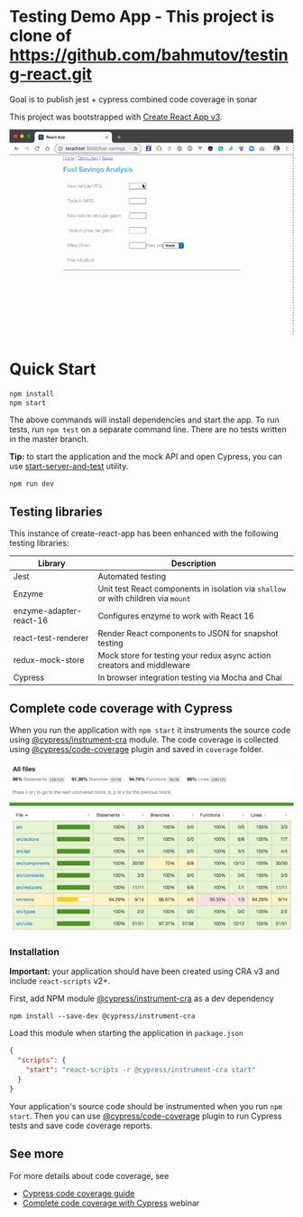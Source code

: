# Testing Demo App - This project is clone of https://github.com/bahmutov/testing-react.git

Goal is to publish jest + cypress combined code coverage in sonar

This project was bootstrapped with [Create React App v3](https://github.com/facebookincubator/create-react-app).

![Fuel savings](images/fuel-savings.gif)

# Quick Start

```
npm install
npm start
```

The above commands will install dependencies and start the app. To run tests, run `npm test` on a separate command line. There are no tests written in the master branch.

**Tip:** to start the application and the mock API and open Cypress, you can use [start-server-and-test](https://github.com/bahmutov/start-server-and-test) utility.

```shell
npm run dev
```

## Testing libraries

This instance of create-react-app has been enhanced with the following testing libraries:

| Library                 | Description                                                                        |
| ----------------------- | ---------------------------------------------------------------------------------- |
| Jest                    | Automated testing                                                                  |
| Enzyme                  | Unit test React components in isolation via `shallow` or with children via `mount` |
| enzyme-adapter-react-16 | Configures enzyme to work with React 16                                            |
| react-test-renderer     | Render React components to JSON for snapshot testing                               |
| redux-mock-store | Mock store for testing your redux async action creators and middleware |
| Cypress                 | In browser integration testing via Mocha and Chai                                  |

## Complete code coverage with Cypress

When you run the application with `npm start` it instruments the source code using [@cypress/instrument-cra](https://github.com/cypress-io/instrument-cra) module. The code coverage is collected using [@cypress/code-coverage](https://github.com/cypress-io/code-coverage) plugin and saved in `coverage` folder.

![Coverage report](images/96.png)

### Installation

**Important:** your application should have been created using CRA v3 and include `react-scripts` v2+.

First, add NPM module [@cypress/instrument-cra](https://github.com/cypress-io/instrument-cra) as a dev dependency

```shell
npm install --save-dev @cypress/instrument-cra
```

Load this module when starting the application in `package.json`

```json
{
  "scripts": {
    "start": "react-scripts -r @cypress/instrument-cra start"
  }
}
```

Your application's source code should be instrumented when you run `npm start`. Then you can use [@cypress/code-coverage](https://github.com/cypress-io/code-coverage) plugin to run Cypress tests and save code coverage reports.

## See more

For more details about code coverage, see
- [Cypress code coverage guide](https://on.cypress.io/code-coverage)
- [Complete code coverage with Cypress](https://www.cypress.io/blog/2019/08/08/webcast-recording-complete-code-coverage-with-cypress/) webinar
